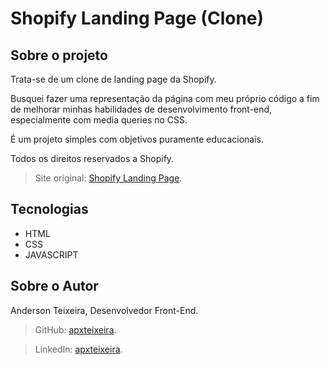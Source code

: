 # Shopify Landing Page (Clone)

## Sobre o projeto

Trata-se de um clone de landing page da Shopify.

Busquei fazer uma representação da página com meu próprio código a fim de melhorar minhas habilidades de desenvolvimento front-end, especialmente com media queries no CSS.

É um projeto simples com objetivos puramente educacionais.

Todos os direitos reservados a Shopify.

>Site original: [Shopify Landing Page](https://www.shopify.com/br/avaliacao-gratuita/3-steps?term=shopify&adid=624666449027&campaignid=15436645174&branded_enterprise=1&BOID=brand&gclid=CjwKCAiAy_CcBhBeEiwAcoMRHMTHMtPpbbaIEVeeIOH0SxKhOu-iTBWLrpZVvqIAy2750XB4B68RnhoCEQ4QAvD_BwE&cmadid=516586683;cmadvertiserid=10730501;cmcampaignid=26990768;cmplacementid=324494383;cmcreativeid=163722649;cmsiteid=5500011).

## Tecnologias

- HTML
- CSS
- JAVASCRIPT

## Sobre o Autor

Anderson Teixeira, Desenvolvedor Front-End.

>GitHub: [apxteixeira](https://github.com/apxteixeira).

>LinkedIn: [apxteixeira]().